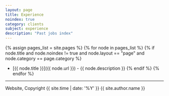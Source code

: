 ```yaml
---
layout: page
title: Experience
noindex: true
category: clients
subject: experience
description: "Past jobs index"
---
```


{% assign pages_list = site.pages %}
{% for node in pages_list %}
  {% if node.title and node.noindex != true and node.layout == "page" and node.category == page.category %}
* [{{ node.title }}]({{ node.url }}) - {{ node.description }}
  {% endif %}
{% endfor %}

<hr>
Website, Copyright {{ site.time | date: '%Y' }} {{ site.author.name }}
